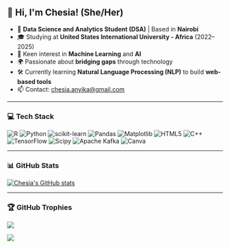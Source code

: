 ## 👋 Hi, I'm Chesia! (She/Her)

- 🧠 **Data Science and Analytics Student (DSA)** | Based in **Nairobi** 
- 🎓 Studying at **United States International University - Africa** (2022–2025)    
- 🤖 Keen interest in **Machine Learning** and **AI**  
- 🌍 Passionate about **bridging gaps** through technology  
- 🛠️ Currently learning **Natural Language Processing (NLP)** to build **web-based tools**
- 📫 Contact: chesia.anyika@gmail.com

--- 

### 💻 Tech Stack
![R](https://img.shields.io/badge/r-%23276DC3.svg?style=for-the-badge&logo=r&logoColor=white) ![Python](https://img.shields.io/badge/python-3670A0?style=for-the-badge&logo=python&logoColor=ffdd54)   ![scikit-learn](https://img.shields.io/badge/scikit--learn-%23F7931E.svg?style=for-the-badge&logo=scikit-learn&logoColor=white) ![Pandas](https://img.shields.io/badge/pandas-%23150458.svg?style=for-the-badge&logo=pandas&logoColor=white) ![Matplotlib](https://img.shields.io/badge/Matplotlib-%23ffffff.svg?style=for-the-badge&logo=Matplotlib&logoColor=black) ![HTML5](https://img.shields.io/badge/html5-%23E34F26.svg?style=for-the-badge&logo=html5&logoColor=white)  ![C++](https://img.shields.io/badge/c++-%2300599C.svg?style=for-the-badge&logo=c%2B%2B&logoColor=white) ![TensorFlow](https://img.shields.io/badge/TensorFlow-%23FF6F00.svg?style=for-the-badge&logo=TensorFlow&logoColor=white) ![Scipy](https://img.shields.io/badge/SciPy-%230C55A5.svg?style=for-the-badge&logo=scipy&logoColor=%white) ![Apache Kafka](https://img.shields.io/badge/Apache%20Kafka-000?style=for-the-badge&logo=apachekafka) ![Canva](https://img.shields.io/badge/Canva-%2300C4CC.svg?style=for-the-badge&logo=Canva&logoColor=white)

---
### 📊 GitHub Stats
<!-- Github Stats from https://github.com/anuraghazra/github-readme-stats -->
[![Chesia's GitHub stats](https://github-readme-stats.vercel.app/api?username=Chesia-Anyika&theme=radical)](https://github.com/anuraghazra/github-readme-stats)

---

### 🏆 GitHub Trophies
![](https://github-profile-trophy.vercel.app/?username=Chesia-Anyika&theme=radical&no-frame=false&no-bg=false&margin-w=4)

[![](https://visitcount.itsvg.in/api?id=Chesia-Anyika&icon=0&color=0)](https://visitcount.itsvg.in)


<!-- Proudly created with GPRM ( https://gprm.itsvg.in ) -->
